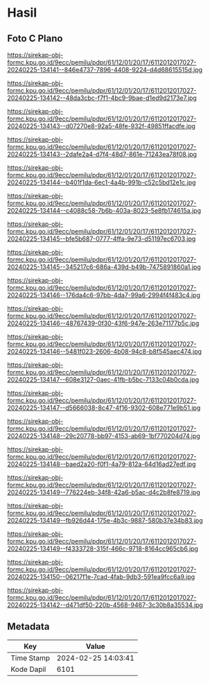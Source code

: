 # Hasil

## Foto C Plano

https://sirekap-obj-formc.kpu.go.id/9ecc/pemilu/pdpr/61/12/01/20/17/6112012017027-20240225-134141--846e4737-7896-4408-9224-d4d68615515d.jpg

https://sirekap-obj-formc.kpu.go.id/9ecc/pemilu/pdpr/61/12/01/20/17/6112012017027-20240225-134142--48da3cbc-f7f1-4bc9-9bae-d1ed9d2173e7.jpg

https://sirekap-obj-formc.kpu.go.id/9ecc/pemilu/pdpr/61/12/01/20/17/6112012017027-20240225-134143--d07270e8-92a5-48fe-932f-49851ffacdfe.jpg

https://sirekap-obj-formc.kpu.go.id/9ecc/pemilu/pdpr/61/12/01/20/17/6112012017027-20240225-134143--2dafe2a4-d7f4-48d7-861e-71243ea78f08.jpg

https://sirekap-obj-formc.kpu.go.id/9ecc/pemilu/pdpr/61/12/01/20/17/6112012017027-20240225-134144--b401f1da-6ec1-4a4b-991b-c52c5bd12e1c.jpg

https://sirekap-obj-formc.kpu.go.id/9ecc/pemilu/pdpr/61/12/01/20/17/6112012017027-20240225-134144--c4088c58-7b6b-403a-8023-5e8fb174615a.jpg

https://sirekap-obj-formc.kpu.go.id/9ecc/pemilu/pdpr/61/12/01/20/17/6112012017027-20240225-134145--bfe5b687-0777-4ffa-9e73-d51197ec6703.jpg

https://sirekap-obj-formc.kpu.go.id/9ecc/pemilu/pdpr/61/12/01/20/17/6112012017027-20240225-134145--345217c6-686a-439d-b49b-7475891860a1.jpg

https://sirekap-obj-formc.kpu.go.id/9ecc/pemilu/pdpr/61/12/01/20/17/6112012017027-20240225-134146--176da4c6-97bb-4da7-99a6-2994f4f483c4.jpg

https://sirekap-obj-formc.kpu.go.id/9ecc/pemilu/pdpr/61/12/01/20/17/6112012017027-20240225-134146--48767439-0f30-43f6-947e-263e71177b5c.jpg

https://sirekap-obj-formc.kpu.go.id/9ecc/pemilu/pdpr/61/12/01/20/17/6112012017027-20240225-134146--5481f023-2606-4b08-94c8-b8f545aec474.jpg

https://sirekap-obj-formc.kpu.go.id/9ecc/pemilu/pdpr/61/12/01/20/17/6112012017027-20240225-134147--608e3127-0aec-41fb-b5bc-7133c04b0cda.jpg

https://sirekap-obj-formc.kpu.go.id/9ecc/pemilu/pdpr/61/12/01/20/17/6112012017027-20240225-134147--d5666038-8c47-4f16-9302-608e771e9b51.jpg

https://sirekap-obj-formc.kpu.go.id/9ecc/pemilu/pdpr/61/12/01/20/17/6112012017027-20240225-134148--29c20778-bb97-4153-ab69-1bf770204d74.jpg

https://sirekap-obj-formc.kpu.go.id/9ecc/pemilu/pdpr/61/12/01/20/17/6112012017027-20240225-134148--baed2a20-f0f1-4a79-812a-64d16ad27edf.jpg

https://sirekap-obj-formc.kpu.go.id/9ecc/pemilu/pdpr/61/12/01/20/17/6112012017027-20240225-134149--776224eb-34f8-42a6-b5ac-d4c2b8fe8719.jpg

https://sirekap-obj-formc.kpu.go.id/9ecc/pemilu/pdpr/61/12/01/20/17/6112012017027-20240225-134149--fb926d44-175e-4b3c-9887-580b37e34b83.jpg

https://sirekap-obj-formc.kpu.go.id/9ecc/pemilu/pdpr/61/12/01/20/17/6112012017027-20240225-134149--f4333728-315f-466c-9718-8164cc965cb6.jpg

https://sirekap-obj-formc.kpu.go.id/9ecc/pemilu/pdpr/61/12/01/20/17/6112012017027-20240225-134150--06217f1e-7cad-4fab-9db3-591ea9fcc6a9.jpg

https://sirekap-obj-formc.kpu.go.id/9ecc/pemilu/pdpr/61/12/01/20/17/6112012017027-20240225-134142--d471df50-220b-4568-9467-3c30b8a35534.jpg


## Metadata

| Key        | Value               |
| ---------- | ------------------- |
| Time Stamp | 2024-02-25 14:03:41 |
| Kode Dapil | 6101                |



